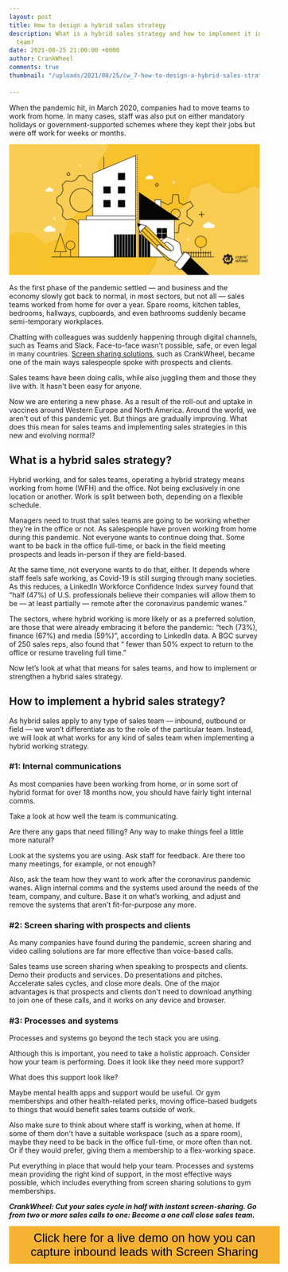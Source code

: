 ```yaml
---
layout: post
title: How to design a hybrid sales strategy
description: What is a hybrid sales strategy and how to implement it into your sales
  team?
date: 2021-08-25 21:00:00 +0000
author: CrankWheel
comments: true
thumbnail: "/uploads/2021/08/25/cw_7-how-to-design-a-hybrid-sales-strategy.png"

---
```

When the pandemic hit, in March 2020, companies had to move teams to work from home. In many cases, staff was also put on either mandatory holidays or government-supported schemes where they kept their jobs but were off work for weeks or months.

![](/uploads/2021/08/25/cw_7-how-to-design-a-hybrid-sales-strategy.png)

As the first phase of the pandemic settled — and business and the economy slowly got back to normal, in most sectors, but not all — sales teams worked from home for over a year. Spare rooms, kitchen tables, bedrooms, hallways, cupboards, and even bathrooms suddenly became semi-temporary workplaces.

Chatting with colleagues was suddenly happening through digital channels, such as Teams and Slack. Face-to-face wasn't possible, safe, or even legal in many countries. [Screen sharing solutions](https://crankwheel.com/screen-sharing/), such as CrankWheel, became one of the main ways salespeople spoke with prospects and clients.

Sales teams have been doing calls, while also juggling them and those they live with. It hasn't been easy for anyone.

Now we are entering a new phase. As a result of the roll-out and uptake in vaccines around Western Europe and North America. Around the world, we aren't out of this pandemic yet. But things are gradually improving. What does this mean for sales teams and implementing sales strategies in this new and evolving normal?

## What is a hybrid sales strategy?

Hybrid working, and for sales teams, operating a hybrid strategy means working from home (WFH) and the office. Not being exclusively in one location or another. Work is split between both, depending on a flexible schedule.

Managers need to trust that sales teams are going to be working whether they're in the office or not. As salespeople have proven working from home during this pandemic. Not everyone wants to continue doing that. Some want to be back in the office full-time, or back in the field meeting prospects and leads in-person if they are field-based.

At the same time, not everyone wants to do that, either. It depends where staff feels safe working, as Covid-19 is still surging through many societies. As this reduces, a LinkedIn Workforce Confidence Index survey found that “half (47%) of U.S. professionals believe their companies will allow them to be — at least partially — remote after the coronavirus pandemic wanes.”

The sectors, where hybrid working is more likely or as a preferred solution, are those that were already embracing it before the pandemic: “tech (73%), finance (67%) and media (59%)”, according to LinkedIn data. A BGC survey of 250 sales reps, also found that “ fewer than 50% expect to return to the office or resume traveling full time.”

Now let’s look at what that means for sales teams, and how to implement or strengthen a hybrid sales strategy.

## How to implement a hybrid sales strategy?

As hybrid sales apply to any type of sales team — inbound, outbound or field — we won’t differentiate as to the role of the particular team. Instead, we will look at what works for any kind of sales team when implementing a hybrid working strategy.

### #1: Internal communications

As most companies have been working from home, or in some sort of hybrid format for over 18 months now, you should have fairly tight internal comms.

Take a look at how well the team is communicating.

Are there any gaps that need filling? Any way to make things feel a little more natural?

Look at the systems you are using. Ask staff for feedback. Are there too many meetings, for example, or not enough?

Also, ask the team how they want to work after the coronavirus pandemic wanes. Align internal comms and the systems used around the needs of the team, company, and culture. Base it on what’s working, and adjust and remove the systems that aren't fit-for-purpose any more.

### #2: Screen sharing with prospects and clients

As many companies have found during the pandemic, screen sharing and video calling solutions are far more effective than voice-based calls.

Sales teams use screen sharing when speaking to prospects and clients. Demo their products and services. Do presentations and pitches. Accelerate sales cycles, and close more deals. One of the major advantages is that prospects and clients don't need to download anything to join one of these calls, and it works on any device and browser.

### #3: Processes and systems

Processes and systems go beyond the tech stack you are using.

Although this is important, you need to take a holistic approach. Consider how your team is performing. Does it look like they need more support?

What does this support look like?

Maybe mental health apps and support would be useful. Or gym memberships and other health-related perks, moving office-based budgets to things that would benefit sales teams outside of work.

Also make sure to think about where staff is working, when at home. If some of them don't have a suitable workspace (such as a spare room), maybe they need to be back in the office full-time, or more often than not. Or if they would prefer, giving them a membership to a flex-working space.

Put everything in place that would help your team. Processes and systems mean providing the right kind of support, in the most effective ways possible, which includes everything from screen sharing solutions to gym memberships.

**_CrankWheel: Cut your sales cycle in half with instant screen-sharing. Go from two or more sales calls to one: Become a one call close sales team._**

<style>  
.btn-signup {  
padding-top: 11px !important;  
border-radius: 0px !important;  
background-color: #f6b333;  
text-align: center;  
padding: 10px 20px !important;  
border: 0px !important;  
width: 100%;  
margin-bottom: 20px;  
}  
.btn-signup a {  
color: black !important;  
font-family: 'Titillium Web', sans-serif;  
font-size: 24px !important;  
font-weight: normal !important;  
}  
</style>

<div class="btn-signup"><a style="cursor: pointer;" class="crankwheel-com-showu-launch-button">Click here for a live demo on how you can capture inbound leads with Screen Sharing</a></div>